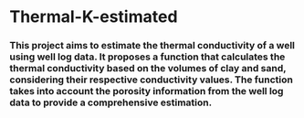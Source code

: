 # Thermal-K-estimated

### This project aims to estimate the thermal conductivity of a well using well log data. It proposes a function that calculates the thermal conductivity based on the volumes of clay and sand, considering their respective conductivity values. The function takes into account the porosity information from the well log data to provide a comprehensive estimation.
